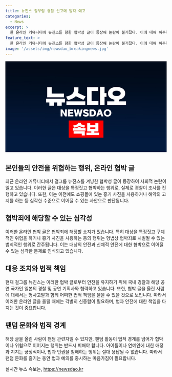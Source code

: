 ```yaml
---
title: 뉴진스 칼부림 경찰 신고에 발칵 예고
categories:
  - News
excerpt: >
  한 온라인 커뮤니티에 뉴진스를 향한 협박성 글이 등장해 논란이 불거졌다. 이에 대해 허주연 변호사는 이것이 협박죄에 해당할 소지가 있다고 언급했다. 해당 글은 흉기 난동을 예고하고, 뉴진스의 안전을 위협하는 내용을 담고 있어 경찰의 수사가 진행 중이다. 팬덤 또한 과열된 분위기를 보이고 있으며, 이러한 글은 협박죄로 처벌될 수 있으므로 경솔하게 쓰여서는 안 된다는 경고가 담겨있다.
feature_text: >
  한 온라인 커뮤니티에 뉴진스를 향한 협박성 글이 등장해 논란이 불거졌다. 이에 대해 허주연 변호사는 이것이 협박죄에 해당할 소지가 있다고 언급했다. 해당 글은 흉기 난동을 예고하고, 뉴진스의 안전을 위협하는 내용을 담고 있어 경찰의 수사가 진행 중이다. 팬덤 또한 과열된 분위기를 보이고 있으며, 이러한 글은 협박죄로 처벌될 수 있으므로 경솔하게 쓰여서는 안 된다는 경고가 담겨있다.
image: '/assets/img/newsdao_breakingnews.jpg'
---
```


<p><img src="/assets/img/newsdao_breakingnews.jpg" alt="koreaapp 속보" /></p>

<h2 data-ke-size="size26">본인들의 안전을 위협하는 행위, 온라인 협박 글</h2>

<p data-ke-size="size16">최근 온라인 커뮤니티에서 걸그룹 뉴진스를 겨냥한 협박성 글이 등장하여 사회적 논란이 일고 있습니다. 이러한 글은 대상을 특정짓고 협박하는 행위로, 실제로 경찰이 조사를 진행하고 있습니다. 또한, 이는 이전에도 쇼핑몰에 있는 흉기 사진을 사용하거나 해악의 고지를 하는 등 심각한 수준으로 이어질 수 있는 사안으로 판단됩니다.</p>

<h2 data-ke-size="size26">협박죄에 해당할 수 있는 심각성</h2>

<p data-ke-size="size16">이러한 온라인 협박 글은 협박죄에 해당할 소지가 있습니다. 특히 대상을 특정짓고 구체적인 위협을 하거나 흉기 사진을 사용하는 등의 행위는 형법상 협박죄로 처벌될 수 있는 범죄적인 행위로 간주됩니다. 이는 대상의 안전과 신체적 안전에 대한 협박으로 이어질 수 있는 심각한 문제로 인식되고 있습니다.</p>

<h2 data-ke-size="size26">대응 조치와 법적 책임</h2>

<p data-ke-size="size16">현재 걸그룹 뉴진스는 이러한 협박 글로부터 안전을 유지하기 위해 국내 경찰과 해당 공연 국가인 일본의 경찰 및 공연 기획사와 협력하고 있습니다. 또한, 협박 글을 올린 사람에 대해서는 형사고발과 함께 어떠한 법적 책임을 물을 수 있을 것으로 보입니다. 따라서 이러한 온라인 글을 올릴 때에는 각별히 신중함이 필요하며, 법과 안전에 대한 책임을 다지는 것이 중요합니다.</p>

<h2 data-ke-size="size26">팬덤 문화와 법적 경계</h2>

<p data-ke-size="size16">해당 글을 올린 사람이 팬덤 관련자일 수 있지만, 팬덤 활동이 법적 경계를 넘어가 협박이나 위협으로 이어지는 행위는 반드시 피해야 합니다. 아이돌이나 연예인에 대한 애정과 지지는 긍정적이나, 법과 인권을 침해하는 행위는 절대 용납될 수 없습니다. 따라서 팬덤 문화를 즐기는 동안 법과 예의를 중시하는 마음가짐이 필요합니다.</p>
실시간 뉴스 속보는, <a href="https://newsdao.kr" rel="dofollow">https://newsdao.kr</a>


